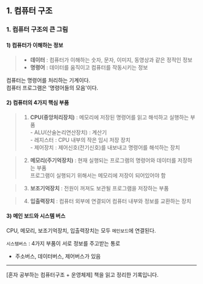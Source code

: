 
## 1. 컴퓨터 구조
### 1. 컴퓨터 구조의 큰 그림
#### 1) 컴퓨터가 이해하는 정보
> - **데이터** : 컴퓨터가 이해하는 숫자, 문자, 이미지, 동영상과 같은 정적인 정보
> - **명령어** : 데이터를 움직이고 컴퓨터를 작동시키는 정보

컴퓨터는 명령어를 처리하는 기계이다. <br>
컴퓨터 프로그램은 '명령어들의 모음'이다.

#### 2) 컴퓨터의 4가지 핵심 부품

> 1. **CPU(중앙처리장치)** : 메모리에 저장된 명령어를 읽고 해석하고 실행하는 부품<br>
     - ALU(산술논리연산장치) : 계산기 <br>
     - 레지스터 : CPU 내부의 작은 임시 저장 장치 <br>
     - 제어장치 : 제어신호(전기신호)를 내보내고 명령어를 해석하는 장치


> 2. **메모리(주기억장치)** : 현재 실행되는 프로그램의 명령어와 데이터를 저장하는 부품 <br>
     프로그램이 실행되기 위해서는 메모리에 저장이 되어있어야 함

>3. **보조기억장치** : 전원이 꺼져도 보관될 프로그램을 저장하는 부품

>4. **입출력장치** : 컴퓨터 외부에 연결되어 컴퓨터 내부와 정보를 교환하는 장치

#### 3) 메인 보드와 시스템 버스

CPU, 메모리, 보조기억장치, 입출력장치는 모두 `메인보드`에 연결된다.

`시스템버스` : 4가지 부품이 서로 정보를 주고받는 통로
- 주소버스, 데이터버스, 제어버스가 있음

<hr>
[혼자 공부하는 컴퓨터구조 + 운영체제] 책을 읽고 정리한 기록입니다.
